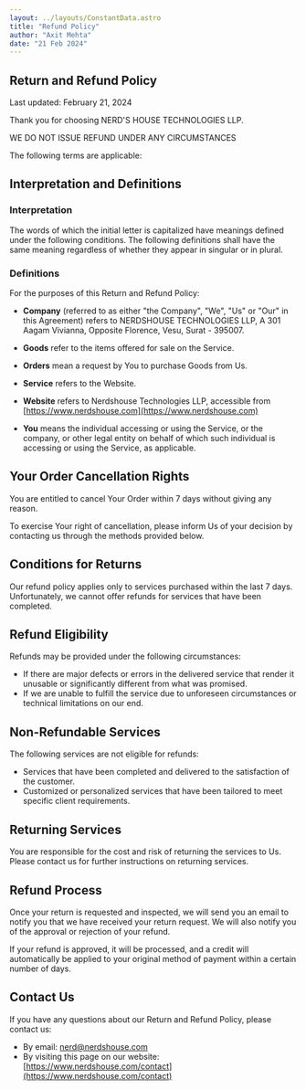 ```yaml
---
layout: ../layouts/ConstantData.astro
title: "Refund Policy"
author: "Axit Mehta"
date: "21 Feb 2024"
---
```





## Return and Refund Policy


Last updated: February 21, 2024




Thank you for choosing NERD'S HOUSE TECHNOLOGIES LLP.




WE DO NOT ISSUE REFUND UNDER ANY CIRCUMSTANCES

The following terms are applicable:


## Interpretation and Definitions


### Interpretation


The words of which the initial letter is capitalized have meanings defined under the following conditions. The following definitions shall have the same meaning regardless of whether they appear in singular or in plural.


### Definitions


For the purposes of this Return and Refund Policy:




- __Company__ (referred to as either "the Company", "We", "Us" or "Our" in this Agreement) refers to NERDSHOUSE TECHNOLOGIES LLP, A 301 Aagam Vivianna, Opposite Florence, Vesu, Surat - 395007.
- __Goods__ refer to the items offered for sale on the Service.
- __Orders__ mean a request by You to purchase Goods from Us.


- __Service__ refers to the Website.


- __Website__ refers to Nerdshouse Technologies LLP, accessible from [https://www.nerdshouse.com](https://www.nerdshouse.com)
- __You__ means the individual accessing or using the Service, or the company, or other legal entity on behalf of which such individual is accessing or using the Service, as applicable.


## Your Order Cancellation Rights


You are entitled to cancel Your Order within 7 days without giving any reason.


To exercise Your right of cancellation, please inform Us of your decision by contacting us through the methods provided below.


## Conditions for Returns


Our refund policy applies only to services purchased within the last 7 days. Unfortunately, we cannot offer refunds for services that have been completed.


## Refund Eligibility


Refunds may be provided under the following circumstances:


- If there are major defects or errors in the delivered service that render it unusable or significantly different from what was promised.
- If we are unable to fulfill the service due to unforeseen circumstances or technical limitations on our end.


## Non-Refundable Services


The following services are not eligible for refunds:


- Services that have been completed and delivered to the satisfaction of the customer.
- Customized or personalized services that have been tailored to meet specific client requirements.


## Returning Services


You are responsible for the cost and risk of returning the services to Us. Please contact us for further instructions on returning services.


## Refund Process


Once your return is requested and inspected, we will send you an email to notify you that we have received your return request. We will also notify you of the approval or rejection of your refund.


If your refund is approved, it will be processed, and a credit will automatically be applied to your original method of payment within a certain number of days.


## Contact Us


If you have any questions about our Return and Refund Policy, please contact us:


- By email: nerd@nerdshouse.com
- By visiting this page on our website: [https://www.nerdshouse.com/contact](https://www.nerdshouse.com/contact)

